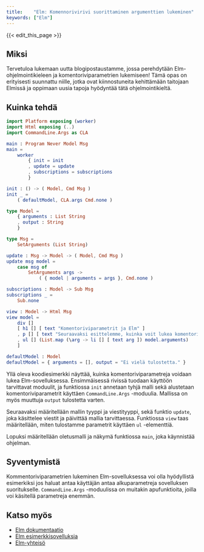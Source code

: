 ```yaml
---
title:    "Elm: Komennorivirivi suorittaminen argumenttien lukeminen"
keywords: ["Elm"]
---
```


{{< edit_this_page >}}

## Miksi

Tervetuloa lukemaan uutta blogipostaustamme, jossa perehdytään Elm-ohjelmointikieleen ja komentoriviparametrien lukemiseen! Tämä opas on erityisesti suunnattu niille, jotka ovat kiinnostuneita kehittämään taitojaan Elmissä ja oppimaan uusia tapoja hyödyntää tätä ohjelmointikieltä. 

## Kuinka tehdä

```Elm
import Platform exposing (worker)
import Html exposing (..)
import CommandLine.Args as CLA

main : Program Never Model Msg
main =
    worker
        { init = init
        , update = update
        , subscriptions = subscriptions
        }

init : () -> ( Model, Cmd Msg )
init _ =
    ( defaultModel, CLA.args Cmd.none )

type Model = 
    { arguments : List String 
    , output : String
    }

type Msg = 
    SetArguments (List String)

update : Msg -> Model -> ( Model, Cmd Msg )
update msg model =
    case msg of 
        SetArguments args ->
            ( { model | arguments = args }, Cmd.none )

subscriptions : Model -> Sub Msg
subscriptions _ = 
    Sub.none

view : Model -> Html Msg
view model =
    div [] 
    [ h1 [] [ text "Komentoriviparametrit ja Elm" ]
    , p [] [ text "Seuraavaksi esittelemme, kuinka voit lukea komentoriviltä annettuja parametreja Elm-sovelluksessasi." ]
    , ul [] (List.map (\arg -> li [] [ text arg ]) model.arguments)
    ]

defaultModel : Model
defaultModel = { arguments = [], output = "Ei vielä tulostetta." }
```

Yllä oleva koodiesimerkki näyttää, kuinka komentoriviparametreja voidaan lukea Elm-sovelluksessa. Ensimmäisessä rivissä tuodaan käyttöön tarvittavat moduulit, ja funktiossa `init` annetaan tyhjä malli sekä alustetaan komentoriviparametrit käyttäen `CommandLine.Args` -moduulia. Mallissa on myös muuttuja `output` tulostetta varten.

Seuraavaksi määritellään mallin tyyppi ja viestityyppi, sekä funktio `update`, joka käsittelee viestit ja päivittää mallia tarvittaessa. Funktiossa `view` taas määritellään, miten tulostamme parametrit käyttäen `ul` -elementtiä.

Lopuksi määritellään oletusmalli ja näkymä funktiossa `main`, joka käynnistää ohjelman. 

## Syventymistä

Kommentoriviparametrien lukeminen Elm-sovelluksessa voi olla hyödyllistä esimerkiksi jos haluat antaa käyttäjän antaa alkuparametreja sovelluksen suoritukselle. `CommandLine.Args` -moduulissa on muitakin apufunktioita, joilla voi käsitellä parametreja enemmän. 

## Katso myös

- [Elm dokumentaatio](https://guide.elm-lang.org)
- [Elm esimerkkisovelluksia](https://github.com/elm/projects)
- [Elm-yhteisö](https://discourse.elm-lang.org)